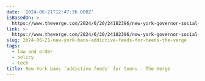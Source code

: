 ```yaml
---
date: '2024-06-21T12:47:36.000Z'
isBasedOn: >-
  https://www.theverge.com/2024/6/20/24182396/new-york-governor-social-media-law-parental-consent-algorithms
link: >-
  https://www.theverge.com/2024/6/20/24182396/new-york-governor-social-media-law-parental-consent-algorithms
slug: 2024-06-21-new-york-bans-addictive-feeds-for-teens-the-verge
tags:
  - law and order
  - policy
  - tech
title: New York bans ‘addictive feeds’ for teens - The Verge
---
```

 
